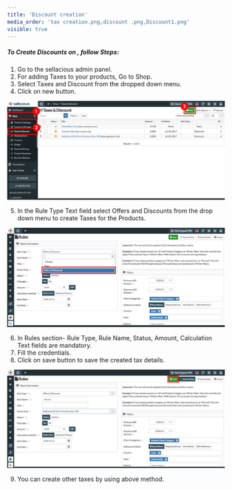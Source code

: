 ```yaml
---
title: 'Discount creation'
media_order: 'tax creation.png,discount .png,Discount1.png'
visible: true
---
```


##### **To Create Discounts on , follow Steps:**

1. Go to the sellacious admin panel.
2. For adding Taxes to your products, Go to Shop.
3. Select Taxes and Discount from the dropped down menu.
4. Click on new button.

![](tax%20creation.png)

5. In the Rule Type Text field select Offers and Discounts from the drop down menu to create Taxes for the Products.

![](discount%20.png)

6. In Rules section- Rule Type, Rule Name, Status, Amount, Calculation Text fields are mandatory.
7. Fill the credentials.
8. Click on save button to save the created tax details.

![](Discount1.png)
 
9. You can create other taxes by using above method.

